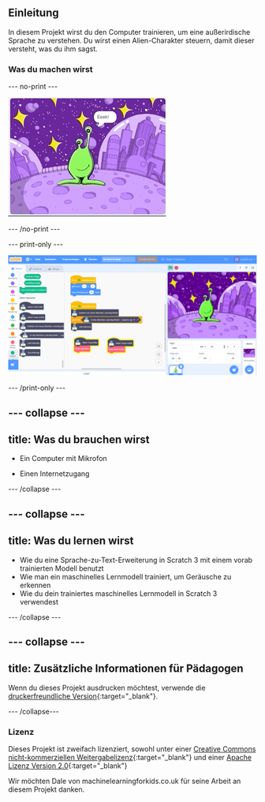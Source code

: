## Einleitung

In diesem Projekt wirst du den Computer trainieren, um eine außerirdische Sprache zu verstehen. Du wirst einen Alien-Charakter steuern, damit dieser versteht, was du ihm sagst.

### Was du machen wirst

--- no-print ---

![Alien bewegt sich nach links und rechts, um neue Wörter zu finden, Eeek und Bop](images/journey.gif)

--- /no-print ---

--- print-only ---

![Übersicht über das gesamte Scratch-Projekt](images/test-new-blocks.png)

--- /print-only ---

--- collapse ---
---
title: Was du brauchen wirst
---

+ Ein Computer mit Mikrofon

+ Einen Internetzugang

--- /collapse ---

--- collapse ---
---
title: Was du lernen wirst
---
+ Wie du eine Sprache-zu-Text-Erweiterung in Scratch 3 mit einem vorab trainierten Modell benutzt
+ Wie man ein maschinelles Lernmodell trainiert, um Geräusche zu erkennen
+ Wie du dein trainiertes maschinelles Lernmodell in Scratch 3 verwendest

--- /collapse ---

--- collapse ---
---
title: Zusätzliche Informationen für Pädagogen
---

Wenn du dieses Projekt ausdrucken möchtest, verwende die [druckerfreundliche Version](https://projects.raspberrypi.org/de-DE/projects/alien-language/print){:target="_blank"}.

--- /collapse---

### Lizenz

Dieses Projekt ist zweifach lizenziert, sowohl unter einer [Creative Commons nicht-kommerziellen Weitergabelizenz](http://creativecommons.org/licenses/by-nc-sa/4.0/){:target="_blank"} und einer [Apache Lizenz Version 2.0](http://www.apache.org/licenses/LICENSE-2.0){:target="_blank"}

Wir möchten Dale von machinelearningforkids.co.uk für seine Arbeit an diesem Projekt danken.
